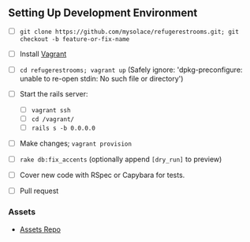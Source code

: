 ## Setting Up Development Environment
* [ ] `git clone https://github.com/mysolace/refugerestrooms.git; git checkout -b feature-or-fix-name`
* [ ] Install [Vagrant](https://www.vagrantup.com/downloads.html)
* [ ] `cd refugerestrooms; vagrant up` (Safely ignore: 'dpkg-preconfigure: unable to re-open stdin: No such file or directory')
* [ ] Start the rails server:
  * [ ] `vagrant ssh`
  * [ ] `cd /vagrant/`
  * [ ] `rails s -b 0.0.0.0`
* [ ] Make changes; `vagrant provision`
* [ ] `rake db:fix_accents` (optionally append `[dry_run]` to preview)
* [ ] Cover new code with RSpec or Capybara for tests.
* [ ] Pull request


### Assets
* [Assets Repo](https://github.com/RefugeRestrooms/refuge_assets)
